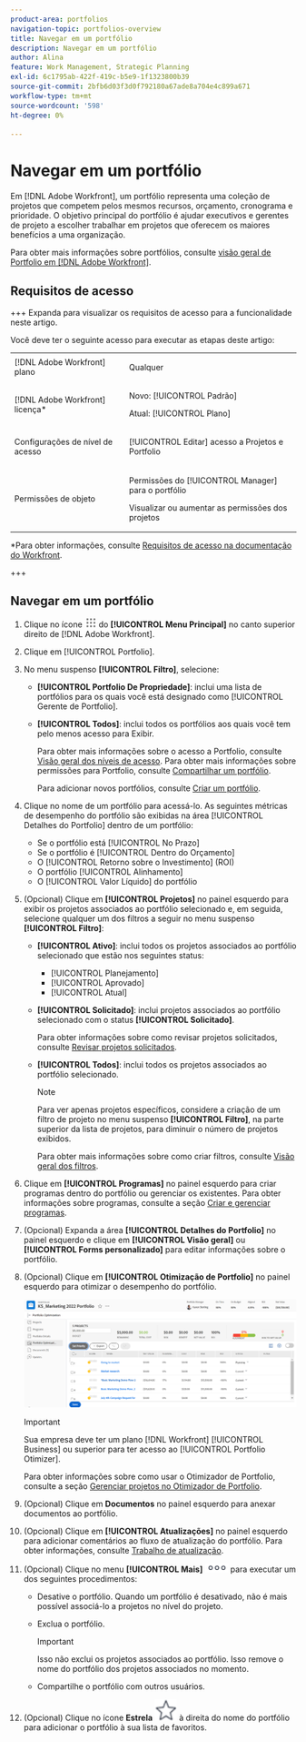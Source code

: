 ```yaml
---
product-area: portfolios
navigation-topic: portfolios-overview
title: Navegar em um portfólio
description: Navegar em um portfólio
author: Alina
feature: Work Management, Strategic Planning
exl-id: 6c1795ab-422f-419c-b5e9-1f1323800b39
source-git-commit: 2bfb6d03f3d0f792180a67ade8a704e4c899a671
workflow-type: tm+mt
source-wordcount: '598'
ht-degree: 0%

---
```


# Navegar em um portfólio

<!--
<p data-mc-conditions="QuicksilverOrClassic.Draft mode">(NOTE: This article will need to be further revised and maybe merged into Understanding Portfolios?! (other?!).)</p>
-->

Em [!DNL Adobe Workfront], um portfólio representa uma coleção de projetos que competem pelos mesmos recursos, orçamento, cronograma e prioridade. O objetivo principal do portfólio é ajudar executivos e gerentes de projeto a escolher trabalhar em projetos que oferecem os maiores benefícios a uma organização.

Para obter mais informações sobre portfólios, consulte [visão geral de Portfolio em [!DNL Adobe Workfront]](../../../manage-work/portfolios/portfolios-overview/portfolio-overview.md).

## Requisitos de acesso


+++ Expanda para visualizar os requisitos de acesso para a funcionalidade neste artigo.

Você deve ter o seguinte acesso para executar as etapas deste artigo:

<table style="table-layout:auto"> 
 <col> 
 <col> 
 <tbody> 
  <tr> 
   <td role="rowheader">[!DNL Adobe Workfront] plano</td> 
   <td> <p>Qualquer </p> </td> 
  </tr> 
  <tr> 
   <td role="rowheader">[!DNL Adobe Workfront] licença*</td> 
   <td> <p>Novo: [!UICONTROL Padrão] </p>
   <p>Atual: [!UICONTROL Plano] </p> </td> 
  </tr> 
  <tr> 
   <td role="rowheader">Configurações de nível de acesso</td> 
   <td> <p>[!UICONTROL Editar] acesso a Projetos e Portfolio</p>  </td> 
  </tr> 
  <tr> 
   <td role="rowheader">Permissões de objeto</td> 
   <td> <p>Permissões do [!UICONTROL Manager] para o portfólio</p> <p>Visualizar ou aumentar as permissões dos projetos</p>  </td> 
  </tr> 
 </tbody> 
</table>

*Para obter informações, consulte [Requisitos de acesso na documentação do Workfront](/help/quicksilver/administration-and-setup/add-users/access-levels-and-object-permissions/access-level-requirements-in-documentation.md).

+++

## Navegar em um portfólio

1. Clique no ícone ![](assets/main-menu-icon.png) do **[!UICONTROL Menu Principal]** no canto superior direito de [!DNL Adobe Workfront].

1. Clique em [!UICONTROL Portfolio].
1. No menu suspenso **[!UICONTROL Filtro]**, selecione:

   * **[!UICONTROL Portfolio De Propriedade]**: inclui uma lista de portfólios para os quais você está designado como [!UICONTROL Gerente de Portfolio].
   * **[!UICONTROL Todos]**: inclui todos os portfólios aos quais você tem pelo menos acesso para Exibir.

     Para obter mais informações sobre o acesso a Portfolio, consulte [Visão geral dos níveis de acesso](../../../administration-and-setup/add-users/access-levels-and-object-permissions/access-levels-overview.md).
Para obter mais informações sobre permissões para Portfolio, consulte [Compartilhar um portfólio](../../../workfront-basics/grant-and-request-access-to-objects/share-a-portfolio.md).

     Para adicionar novos portfólios, consulte [Criar um portfólio](../../../manage-work/portfolios/create-and-manage-portfolios/create-portfolios.md).

1. Clique no nome de um portfólio para acessá-lo.
As seguintes métricas de desempenho do portfólio são exibidas na área [!UICONTROL Detalhes do Portfolio] dentro de um portfólio:

   * Se o portfólio está [!UICONTROL No Prazo]
   * Se o portfólio é [!UICONTROL Dentro do Orçamento]
   * O [!UICONTROL Retorno sobre o Investimento] (ROI)
   * O portfólio [!UICONTROL Alinhamento]
   * O [!UICONTROL Valor Líquido] do portfólio

1. (Opcional)   Clique em **[!UICONTROL Projetos]** no painel esquerdo para exibir os projetos associados ao portfólio selecionado e, em seguida, selecione qualquer um dos filtros a seguir no menu suspenso **[!UICONTROL Filtro]**:

   * **[!UICONTROL Ativo]**: inclui todos os projetos associados ao portfólio selecionado que estão nos seguintes status:

      * [!UICONTROL Planejamento]
      * [!UICONTROL Aprovado]
      * [!UICONTROL Atual]
   * **[!UICONTROL Solicitado]**: inclui projetos associados ao portfólio selecionado com o status **[!UICONTROL Solicitado]**.

     Para obter informações sobre como revisar projetos solicitados, consulte [Revisar projetos solicitados](../../../manage-work/portfolios/create-and-manage-portfolios/review-requested-projects.md).

   * **[!UICONTROL Todos]**: inclui todos os projetos associados ao portfólio selecionado.

     >[!NOTE]
     >
     >Para ver apenas projetos específicos, considere a criação de um filtro de projeto no menu suspenso **[!UICONTROL Filtro]**, na parte superior da lista de projetos, para diminuir o número de projetos exibidos.

     Para obter mais informações sobre como criar filtros, consulte [Visão geral dos filtros](../../../reports-and-dashboards/reports/reporting-elements/filters-overview.md).


1. Clique em **[!UICONTROL Programas]** no painel esquerdo para criar programas dentro do portfólio ou gerenciar os existentes.
Para obter informações sobre programas, consulte a seção [Criar e gerenciar programas](../../../manage-work/portfolios/create-and-manage-programs/create-and-manage-programs.md).

1. (Opcional) Expanda a área **[!UICONTROL Detalhes do Portfolio]** no painel esquerdo e clique em **[!UICONTROL Visão geral]** ou **[!UICONTROL Forms personalizado]** para editar informações sobre o portfólio.

1. (Opcional) Clique em **[!UICONTROL Otimização de Portfolio]** no painel esquerdo para otimizar o desempenho do portfólio.

   ![](assets/portfolio-optimizer-with-projects-nwe-350x89.png)

   >[!IMPORTANT]
   >
   >Sua empresa deve ter um plano [!DNL Workfront] [!UICONTROL Business] ou superior para ter acesso ao [!UICONTROL Portfolio Otimizer].

   Para obter informações sobre como usar o Otimizador de Portfolio, consulte a seção [Gerenciar projetos no Otimizador de Portfolio](../../../manage-work/portfolios/portfolio-optimizer/manage-projects-in-portfolio-optimizer.md).

1. (Opcional) Clique em **Documentos** no painel esquerdo para anexar documentos ao portfólio.
1. (Opcional) Clique em **[!UICONTROL Atualizações]** no painel esquerdo para adicionar comentários ao fluxo de atualização do portfólio. Para obter informações, consulte [Trabalho de atualização](../../../workfront-basics/updating-work-items-and-viewing-updates/update-work.md).
1. (Opcional) Clique no menu **[!UICONTROL Mais]** ![](assets/qs-more-icon-on-an-object.png) para executar um dos seguintes procedimentos:

   * Desative o portfólio. Quando um portfólio é desativado, não é mais possível associá-lo a projetos no nível do projeto.
   * Exclua o portfólio.

     >[!IMPORTANT]
     >
     >Isso não exclui os projetos associados ao portfólio. Isso remove o nome do portfólio dos projetos associados no momento.

   * Compartilhe o portfólio com outros usuários.

1. (Opcional) Clique no ícone **Estrela** ![](assets/qs-star-icon-favorites-39x38.png) à direita do nome do portfólio para adicionar o portfólio à sua lista de favoritos.
